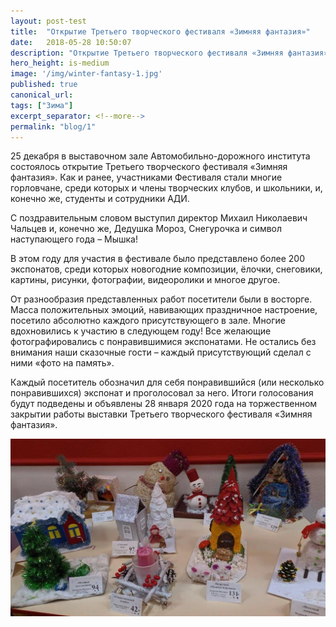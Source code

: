 ```yaml
---
layout: post-test
title:  "Открытие Третьего творческого фестиваля «Зимняя фантазия»"
date:   2018-05-28 10:50:07
description: "Открытие Третьего творческого фестиваля «Зимняя фантазия»"
hero_height: is-medium
image: '/img/winter-fantasy-1.jpg'
published: true
canonical_url: 
tags: ["Зима"]
excerpt_separator: <!--more-->
permalink: "blog/1"
---
```


25 декабря в выставочном зале Автомобильно-дорожного института состоялось открытие Третьего творческого фестиваля «Зимняя фантазия». <!--more--> Как и ранее, участниками Фестиваля стали многие горловчане, среди которых и члены творческих клубов, и школьники, и, конечно же, студенты и сотрудники АДИ.

С поздравительным словом выступил директор Михаил Николаевич Чальцев и, конечно же, Дедушка Мороз, Снегурочка и символ наступающего года – Мышка!

В этом году для участия в фестивале было представлено более 200 экспонатов, среди которых новогодние композиции, ёлочки, снеговики, картины, рисунки, фотографии, видеоролики и многое другое.

От разнообразия представленных работ посетители были в восторге. Масса положительных эмоций, навивающих праздничное настроение, посетило абсолютно каждого присутствующего в зале. Многие вдохновились к участию в следующем году! Все желающие фотографировались с понравившимися экспонатами. Не остались без внимания наши сказочные гости – каждый присутствующий сделал с ними «фото на память».

Каждый посетитель обозначил для себя понравившийся (или несколько понравившихся) экспонат и проголосовал за него. Итоги голосования будут подведены и объявлены 28 января 2020 года на торжественном закрытии работы выставки Третьего творческого фестиваля «Зимняя фантазия».

![«Зимняя фантазия»](/img/winter-fantasy-2.jpg "«Зимняя фантазия»")
